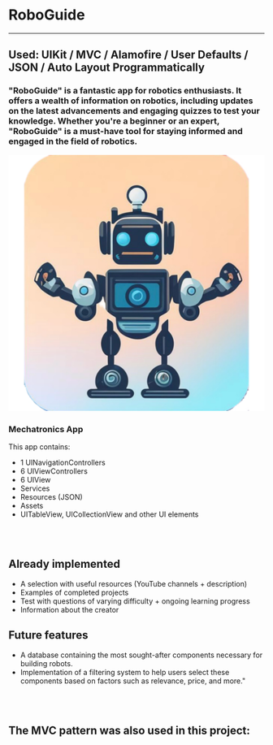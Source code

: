 # RoboGuide
---
## Used: UIKit / MVC / Alamofire  / User Defaults / JSON / Auto Layout Programmatically


### "RoboGuide" is a fantastic app for robotics enthusiasts. It offers a wealth of information on robotics, including updates on the latest advancements and engaging quizzes to test your knowledge. Whether you're a beginner or an expert, "RoboGuide" is a must-have tool for staying informed and engaged in the field of robotics.

![Логотип робота](https://github.com/vortep7/RoboGuide-ios-app/blob/main/ImageApp/LogoRobo.png)

### Mechatronics App

This app contains:

* 1 UINavigationControllers
* 6 UIViewControllers
* 6 UIView
* Services
* Resources (JSON)
* Assets 
* UITableView, UICollectionView and other UI elements

<br>



<br>

## Already implemented
* A selection with useful resources (YouTube channels + description)
* Examples of completed projects
* Test with questions of varying difficulty + ongoing learning progress
* Information about the creator


## Future features

* A database containing the most sought-after components necessary for building robots.
* Implementation of a filtering system to help users select these components based on factors such as relevance, price, and more."


<br>



<br>

## The MVC pattern was also used in this project:

<br>



<br>

<br>



<br>

<br>



<br>
